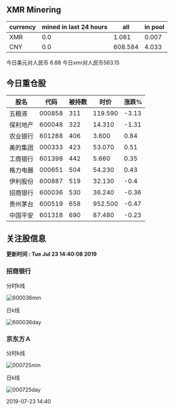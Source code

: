 ## XMR Minering

|currency|mined in last 24 hours|all|in pool|
|---|---|---|---|
|XMR|0.0|1.081|0.007|
|CNY|0.0|608.584|4.033|

今日美元对人民币 6.88	今日xmr对人民币563.15


## 今日重仓股 

|股名|代码|被持数|时价|涨跌%|
|---|---|---|---|---|
|五粮液|000858|311|119.590|-3.13|
|保利地产|600048|322|14.310|-1.31|
|农业银行|601288|406|3.600|0.84|
|美的集团|000333|423|53.070|0.51|
|工商银行|601398|442|5.660|0.35|
|格力电器|000651|504|54.230|0.43|
|伊利股份|600887|519|32.130|-0.4|
|招商银行|600036|530|36.240|-0.36|
|贵州茅台|600519|658|952.500|-0.47|
|中国平安|601318|690|87.480|-0.23|

## 关注股信息
**更新时间 : Tue Jul 23 14:40:08 2019**
### 招商银行 
分时k线

![600036min](http://image.sinajs.cn/newchart/min/n/sh600036.gif)

日k线

![600036day](http://image.sinajs.cn/newchart/daily/n/sh600036.gif)

### 京东方Ａ 
分时k线

![000725min](http://image.sinajs.cn/newchart/min/n/sz000725.gif)

日k线

![000725day](http://image.sinajs.cn/newchart/daily/n/sz000725.gif)

2019-07-23 14:40